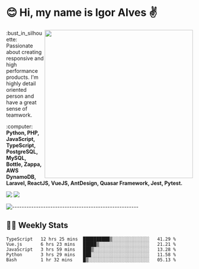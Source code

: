 # :blush: Hi, my name is Igor Alves :v:

<img src="https://github-readme-stats.vercel.app/api?username=iguit0&show_icons=true&count_private=true&theme=onedark" min-width="400px" max-width="400px" width="400px" align="right" />

<p align="left"> 
  :bust_in_silhouette: Passionate about creating responsive and high performance products.
  I'm highly detail oriented person and have a great sense of teamwork.
</p>

<p align="left">
  :computer: <strong>Python, PHP, JavaScript, TypeScript, PostgreSQL, MySQL, Bottle, Zappa, AWS DynamoDB, Laravel, ReactJS, VueJS, AntDesign, Quasar Framework, Jest, Pytest.</strong>
</p>

<p align="left">
  <a href="https://www.linkedin.com/in/igor-lucio-alves" target="_blank" rel="noopener noreferrer" alt="LinkedIn">
  <img src="https://img.shields.io/badge/LinkedIn-0077B5?style=for-the-badge&logo=linkedin&logoColor=white" /></a>

  <a href="https://t.me/iguit0" target="_blank" rel="noopener noreferrer" alt="Telegram">
  <img src="https://img.shields.io/badge/Telegram-2CA5E0?style=for-the-badge&logo=telegram&logoColor=white" /></a>
</p>

![-----------------------------------------------------](https://raw.githubusercontent.com/andreasbm/readme/master/assets/lines/aqua.png)

## :man_technologist: Weekly Stats
<!--START_SECTION:waka-->
```text
TypeScript   12 hrs 25 mins  ██████████▒░░░░░░░░░░░░░░   41.29 % 
Vue.js       6 hrs 23 mins   █████▒░░░░░░░░░░░░░░░░░░░   21.21 % 
JavaScript   3 hrs 59 mins   ███▒░░░░░░░░░░░░░░░░░░░░░   13.28 % 
Python       3 hrs 29 mins   ███░░░░░░░░░░░░░░░░░░░░░░   11.58 % 
Bash         1 hr 32 mins    █▒░░░░░░░░░░░░░░░░░░░░░░░   05.13 % 
```
<!--END_SECTION:waka-->
